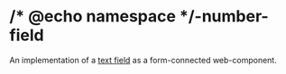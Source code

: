 # /* @echo namespace */-number-field
An implementation of a [text field](https://developer.mozilla.org/en-US/docs/Web/HTML/Element/Input/text) as a form-connected web-component.